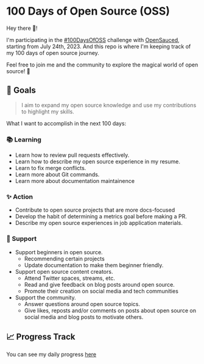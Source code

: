 # 100 Days of Open Source (OSS) 

Hey there 👋!

I'm participating in the [#100DaysOfOSS](https://docs.opensauced.pizza/community/100-days-of-oss/) challenge with [OpenSauced](https://opensauced.pizza/), starting from July 24th, 2023. And this repo is where I'm keeping track of my 100 days of open source journey.

Feel free to join me and the community to explore the magical world of open source! 🙌

## 🎯 Goals

> I aim to expand my open source knowledge and use my contributions to highlight my skills.

What I want to accomplish in the next 100 days:

### 📚 Learning

- Learn how to review pull requests effectively.
- Learn how to describe my open source experience in my resume.
- Learn to fix merge conflicts.
- Learn more about Git commands.
- Learn more about documentation maintainence

### ✨ Action

- Contribute to open source projects that are more docs-focused
- Develop the habit of determining a metrics goal before making a PR.
- Describe my open source experiences in job application materials.

### 🤝 Support

- Support beginners in open source.
  - Recommending certain projects
  - Update documentation to make them beginner friendly.
- Support open source content creators.
  - Attend Twitter spaces, streams, etc.
  - Read and give feedback on blog posts around open source.
  - Promote their creation on social media and tech communities
- Support the community.
  - Answer questions around open source topics.
  - Give likes, reposts and/or comments on posts about open source on social media and blog posts to motivate others.

## 📈 Progress Track

You can see my daily progress [here](https://github.com/CBID2/100-Days-of-Open-Source/blob/main/progress-tracker.md)
